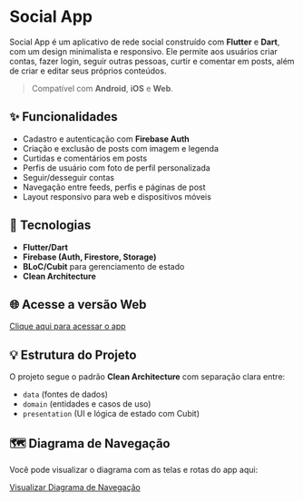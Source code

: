# Social App

Social App é um aplicativo de rede social construído com **Flutter** e **Dart**, com um design minimalista e responsivo. Ele permite aos usuários criar contas, fazer login, seguir outras pessoas, curtir e comentar em posts, além de criar e editar seus próprios conteúdos.

> Compatível com **Android**, **iOS** e **Web**.

## ✨ Funcionalidades

- Cadastro e autenticação com **Firebase Auth**
- Criação e exclusão de posts com imagem e legenda
- Curtidas e comentários em posts
- Perfis de usuário com foto de perfil personalizada
- Seguir/desseguir contas
- Navegação entre feeds, perfis e páginas de post
- Layout responsivo para web e dispositivos móveis

## 🧠 Tecnologias

- **Flutter/Dart**
- **Firebase (Auth, Firestore, Storage)**
- **BLoC/Cubit** para gerenciamento de estado
- **Clean Architecture**

## 🌐 Acesse a versão Web

[Clique aqui para acessar o app](https://socialapp-bd7e7.web.app/)

## 💡 Estrutura do Projeto

O projeto segue o padrão **Clean Architecture** com separação clara entre:

- `data` (fontes de dados)
- `domain` (entidades e casos de uso)
- `presentation` (UI e lógica de estado com Cubit)

## 🗺️ Diagrama de Navegação

Você pode visualizar o diagrama com as telas e rotas do app aqui:

[Visualizar Diagrama de Navegação](https://app.eraser.io/workspace/Prk2YTjcOdiALHyBXpaK?origin=share)
